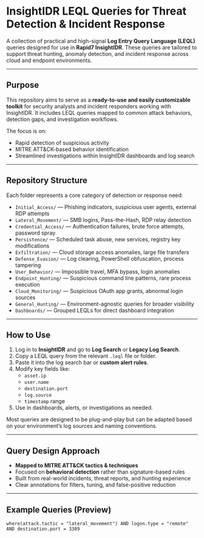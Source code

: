 # InsightIDR LEQL Queries for Threat Detection & Incident Response

A collection of practical and high-signal **Log Entry Query Language (LEQL)** queries designed for use in **Rapid7 InsightIDR**. These queries are tailored to support threat hunting, anomaly detection, and incident response across cloud and endpoint environments.

---

## Purpose

This repository aims to serve as a **ready-to-use and easily customizable toolkit** for security analysts and incident responders working with InsightIDR. It includes LEQL queries mapped to common attack behaviors, detection gaps, and investigation workflows.

The focus is on:
- Rapid detection of suspicious activity
- MITRE ATT&CK-based behavior identification
- Streamlined investigations within InsightIDR dashboards and log search

---

## Repository Structure

Each folder represents a core category of detection or response need:

- `Initial_Access/` — Phishing indicators, suspicious user agents, external RDP attempts
- `Lateral_Movement/` — SMB logins, Pass-the-Hash, RDP relay detection
- `Credential_Access/` — Authentication failures, brute force attempts, password spray
- `Persistence/` — Scheduled task abuse, new services, registry key modifications
- `Exfiltration/` — Cloud storage access anomalies, large file transfers
- `Defense_Evasion/` — Log clearing, PowerShell obfuscation, process tampering
- `User_Behavior/` — Impossible travel, MFA bypass, login anomalies
- `Endpoint_Hunting/` — Suspicious command line patterns, rare process execution
- `Cloud_Monitoring/` — Suspicious OAuth app grants, abnormal login sources
- `General_Hunting/` — Environment-agnostic queries for broader visibility
- `Dashboards/` — Grouped LEQLs for direct dashboard integration

---

## How to Use

1. Log in to **InsightIDR** and go to **Log Search** or **Legacy Log Search**.
2. Copy a LEQL query from the relevant `.leql` file or folder.
3. Paste it into the log search bar or **custom alert rules**.
4. Modify key fields like:
   - `asset.ip`
   - `user.name`
   - `destination.port`
   - `log.source`
   - `timestamp` range
5. Use in dashboards, alerts, or investigations as needed.

Most queries are designed to be plug-and-play but can be adapted based on your environment’s log sources and naming conventions.

---

## Query Design Approach

- **Mapped to MITRE ATT&CK tactics & techniques**
- Focused on **behavioral detection** rather than signature-based rules
- Built from real-world incidents, threat reports, and hunting experience
- Clear annotations for filters, tuning, and false-positive reduction

---

## Example Queries (Preview)

```leql
where(attack.tactic = "lateral_movement") AND logon.type = "remote" AND destination.port = 3389
